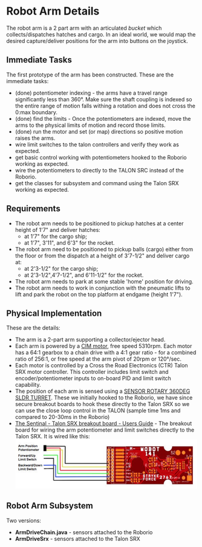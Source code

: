 # Robot Arm Details
The robot arm is a 2 part arm with an articulated *bucket* which collects/dispatches hatches and cargo. In
an ideal world, we would map the desired capture/deliver positions for the arm into buttons on the joystick.

## Immediate Tasks
The first prototype of the arm has been constructed. These are the immediate tasks:
* (done) potentiometer indexing - the arms have a travel range significantly less than
  360&deg;. Make sure the shaft coupling is indexed so the entire range of motion
  falls withing a rotation and does not cross the 0:max boundary.
* (done) find the limits - Once the potentiometers are indexed, move the arms to the
  physical limits of motion and record those limits.
* (done) run the motor and set (or map) directions so positive motion raises the arms.
* wire limit switches to the talon controllers and verify they work as expected.
* get basic control working with potentiometers hooked to the Roborio working as expected.
* wire the potentiometers to directly to the TALON SRC instead of the Roborio.
* get the classes for subsystem and command using the Talon SRX working as expected.


## Requirements
* The robot arm needs to be positioned to pickup hatches at a center height of 1'7" and deliver hatches:
  * at 1'7" for the cargo ship;
  * at 1'7", 3'11", and 6'3" for the rocket.
* The robot arm need to be positioned to pickup balls (cargo) either from the floor or from the dispatch
at a height of 3'7-1/2" and deliver cargo at:
  * at 2'3-1/2" for the cargo ship;
  * at 2'3-1/2",4'7-1/2", and 6'11-1/2" for the rocket.
* The robot arm needs to park at some stable 'home' position for driving.
* The robot arm needs to work in conjunction with the pneumatic lifts to lift and park the robot on the top
  platform at endgame (height 1'7").

## Physical Implementation

These are the details:
* The arm is a 2-part arm supporting a collector/ejector head.
* Each arm is powered by a [CIM motor](https://www.andymark.com/products/2-5-in-cim-motor),
  free speed 5310rpm. Each motor has a 64:1 gearbox to a chain drive with a 4:1 gear ratio -
  for a combined ratio of 256:1, or free speed at the arm pivot of 20rpm or 120&deg;/sec.
* Each motor is controlled by a Cross the Road Electronics (CTR) Talon SRX motor
  controller. This controller includes limit switch and encoder/potentiometer inputs
  to on-board PID and limit switch capability.
* The position of each arm is sensed using a
  [SENSOR ROTARY 360DEG SLDR TURRET](https://www.digikey.com/product-detail/en/tt-electronics-bi/6127V1A360L.5FS/987-1393-ND/2620662).
  These we initially hooked to the Roborio, we have since secure breakout boards to hook these directly
  to the Talon SRX so we can use the close loop control in the TALON (sample time 1ms and compared to 20-30ms
  in the Roborio)
* [The Sentinal - Talon SRX breakout board - Users Guide](http://wmralliance.com/wp-content/uploads/2016/12/TheSentinel-Talon-SRXBreakoutBoardUsersGuide.pdf) -
  The breakout board for wiring the arm potentiometer and limit switches directly to the Talon SRX. It is
  wired like this:
  ![lower-upper arm breakout](./resources/lower_upper_breakout.jpg)

## Robot Arm Subsystem

Two versions:
* **ArmDriveChain.java** - sensors attached to the Roborio
* **ArmDriveSrx** - sensors attached to the Talon SRX